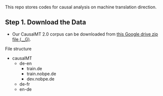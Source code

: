 
This repo stores codes for causal analysis on machine translation direction.

## Step 1. Download the Data
- Our CausalMT 2.0 corpus can be downloaded from [this Google drive zip file (__G)]().

File structure
- causalMT
  - de-en
    - train.de
    - train.nobpe.de
    - dev.nobpe.de
  - de-fr
  - en-de
  
